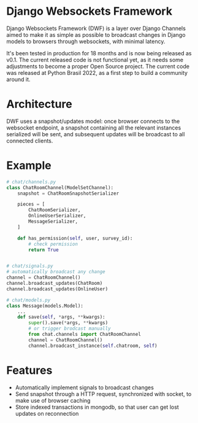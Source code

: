 Django Websockets Framework
===========================

Django Websockets Framework (DWF) is a layer over Django Channels aimed to make it as simple as possible to broadcast
changes in Django models to browsers through websockets, with minimal latency.

It's been tested in production for 18 months and is now being released as v0.1. The current released code is not functional yet,
as it needs some adjustments to become a proper Open Source project. The current code was released at Python Brasil 2022, as a
first step to build a community around it.

Architecture
============

DWF uses a snapshot/updates model: once browser connects to the websocket endpoint, a snapshot containing all the relevant instances
serialized will be sent, and subsequent updates will be broadcast to all connected clients.

Example
=======

```python
# chat/channels.py
class ChatRoomChannel(ModelSetChannel):
    snapshot = ChatRoomSnapshotSerializer

    pieces = [
        ChatRoomSerializer,
        OnlineUserSerializer,
        MessageSerializer,
    ]

    def has_permission(self, user, survey_id):
        # check permission
        return True


# chat/signals.py
# automatically broadcast any change
channel = ChatRoomChannel()
channel.broadcast_updates(ChatRoom)
channel.broadcast_updates(OnlineUser)

# chat/models.py
class Message(models.Model):
    ...
    def save(self, *args, **kwargs):
        super().save(*args, **kwargs)
        # or trigger brodcast manually
        from chat.channels import ChatRoomChannel
        channel = ChatRoomChannel()
        channel.broadcast_instance(self.chatroom, self)

```

Features
========

* Automatically implement signals to broadcast changes
* Send snapshot through a HTTP request, synchronized with socket, to make use of browser caching
* Store indexed transactions in mongodb, so that user can get lost updates on reconnection

